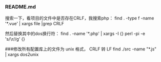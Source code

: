 #

### README.md

搜索一下，看项目的文件中是否存在CRLF，我搜索php：
find . -type f -name '*.vue' | xargs file |grep CRLF

然后替换其中的dos换行符：
find . -name '*.php' | xargs -I {} perl -pi -e 's/\r//g' {}



###修改所有配置库上的文件为 unix 格式，  CRLF 转 LF
find ./src -name "*.js" | xargs dos2unix
